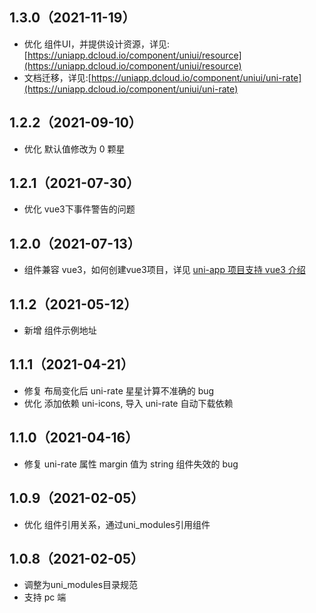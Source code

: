 ## 1.3.0（2021-11-19）
- 优化 组件UI，并提供设计资源，详见:[https://uniapp.dcloud.io/component/uniui/resource](https://uniapp.dcloud.io/component/uniui/resource)
- 文档迁移，详见:[https://uniapp.dcloud.io/component/uniui/uni-rate](https://uniapp.dcloud.io/component/uniui/uni-rate)
## 1.2.2（2021-09-10）
- 优化 默认值修改为 0 颗星
## 1.2.1（2021-07-30）
- 优化 vue3下事件警告的问题
## 1.2.0（2021-07-13）
- 组件兼容 vue3，如何创建vue3项目，详见 [uni-app 项目支持 vue3 介绍](https://ask.dcloud.net.cn/article/37834)
## 1.1.2（2021-05-12）
- 新增 组件示例地址
## 1.1.1（2021-04-21）
- 修复 布局变化后 uni-rate  星星计算不准确的 bug
- 优化 添加依赖 uni-icons, 导入 uni-rate 自动下载依赖
## 1.1.0（2021-04-16）
- 修复 uni-rate 属性 margin 值为 string 组件失效的 bug

## 1.0.9（2021-02-05）
- 优化 组件引用关系，通过uni_modules引用组件

## 1.0.8（2021-02-05）
- 调整为uni_modules目录规范
- 支持 pc 端
